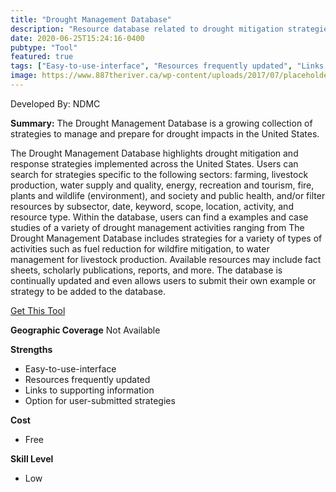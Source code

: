 ```yaml
---
title: "Drought Management Database"
description: "Resource database related to drought mitigation strategies"
date: 2020-06-25T15:24:16-0400
pubtype: "Tool"
featured: true
tags: ["Easy-to-use-interface", "Resources frequently updated", "Links to supporting information", "Option for user-submitted strategies"]
image: https://www.887theriver.ca/wp-content/uploads/2017/07/placeholder.jpg
---
```

Developed By: NDMC

**Summary:** The Drought Management Database is a growing collection of strategies to manage and prepare for drought impacts in the United States. 

The Drought Management Database highlights drought mitigation and response strategies implemented across the United States. Users can search for strategies specific to the following sectors: farming, livestock production, water supply and quality, energy, recreation and tourism, fire, plants and wildlife (environment), and society and public health, and/or filter resources by subsector, date, keyword, scope, location, activity, and resource type. Within the database, users can find a examples and case studies of a variety of drought management activities ranging from The Drought Management Database includes strategies for a variety of types of activities such as fuel reduction for wildfire mitigation, to water management for livestock production. Available resources may include fact sheets, scholarly publications, reports, and more. The database is continually updated and even allows users to submit their own example or strategy to be added to the database.

<a href="https://drought.unl.edu/droughtmanagement/Home.aspx" target="_blank">Get This Tool</a>

__**Geographic Coverage**__
Not Available

__**Strengths**__
-  Easy-to-use-interface
-  Resources frequently updated
-  Links to supporting information
-  Option for user-submitted strategies

__**Cost**__
- Free

__**Skill Level**__
- Low
